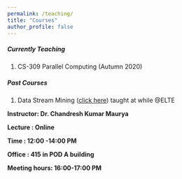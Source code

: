 ```yaml
---
permalink: /teaching/
title: "Courses"
author_profile: false
---
```


##### Currently Teaching

1. CS-309 Parallel Computing (Autumn 2020)

##### Past Courses

1. Data Stream Mining ([click here](/datastream/)) taught at while @ELTE 





**Instructor:    Dr. Chandresh Kumar Maurya**

**Lecture     :   Online**        

**Time         :   12:00 -14:00 PM** 

**Office       :    415 in POD A building** 

**Meeting hours: 16:00-17:00  PM**  


